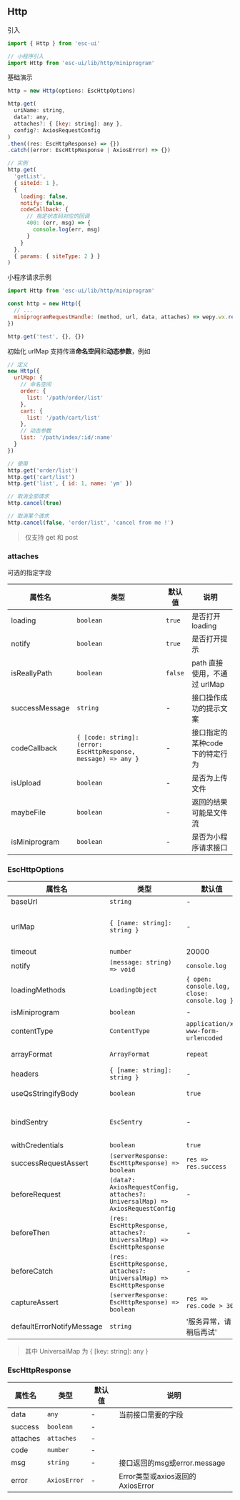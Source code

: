 ## Http

引入

```js
import { Http } from 'esc-ui'

// 小程序引入
import Http from 'esc-ui/lib/http/miniprogram'
```

基础演示

```js
http = new Http(options: EscHttpOptions)

http.get(
  uriName: string,
  data?: any,
  attaches?: { [key: string]: any },
  config?: AxiosRequestConfig
)
.then((res: EscHttpResponse) => {})
.catch((error: EscHttpResponse | AxiosError) => {})

// 实例
http.get(
  'getList',
  { siteId: 1 },
  {
    loading: false,
    notify: false,
    codeCallback: {
      // 指定状态码对应的回调
      400: (err, msg) => {
        console.log(err, msg)
      }
    }
  },
  { params: { siteType: 2 } }
)
```

小程序请求示例

```js
import Http from 'esc-ui/lib/http/miniprogram'

const http = new Http({
  // ...
  miniprogramRequestHandle: (method, url, data, attaches) => wepy.wx.request(url, data, method),
})

http.get('test', {}, {})
```

初始化 urlMap 支持传递**命名空间**和**动态参数**，例如

```js
// 定义
new Http({
  urlMap: {
    // 命名空间
    order: {
      list: '/path/order/list'
    },
    cart: {
      list: '/path/cart/list'
    },
    // 动态参数
    list: '/path/index/:id/:name'
  }
})

// 使用
http.get('order/list')
http.get('cart/list')
http.get('list', { id: 1, name: 'ym' })

// 取消全部请求
http.cancel(true)

// 取消某个请求
http.cancel(false, 'order/list', 'cancel from me !')
```

> 仅支持 get 和 post

### attaches

可选的指定字段

属性名|类型|默认值|说明
---|-----|----|----
loading|`boolean`|`true`| 是否打开loading
notify|`boolean`|`true`| 是否打开提示
isReallyPath|`boolean`|`false`| path 直接使用，不通过 urlMap
successMessage|`string`|-|接口操作成功的提示文案
codeCallback|`{ [code: string]: (error: EscHttpResponse, message) => any }`|-|接口指定的某种code下的特定行为
isUpload|`boolean`|-|是否为上传文件
maybeFile|`boolean`|-|返回的结果可能是文件流
isMiniprogram|`boolean`|-|是否为小程序请求接口

### EscHttpOptions

属性名|类型|默认值|说明
---|-----|----|----
baseUrl|`string`|-|axios baseURL
urlMap|`{ [name: string]: string }`|-|必传的接口map，例如：`{ getList: '/purchase/cart/list' }`
timeout|`number`|20000|-
notify|`(message: string) => void`|`console.log`|类似 toast 的提示函数
loadingMethods|`LoadingObject`|`{ open: console.log, close: console.log }`|请求loading的开关函数对象
isMiniprogram|`boolean`|-|是否为小程序请求接口
contentType|`ContentType`|`application/x-www-form-urlencoded`|request 文本类型
arrayFormat|`ArrayFormat`|`repeat`|可选 `repeat` `indices` `brackets` `comma`
headers|`{ [name: string]: string }`|-|-
useQsStringifyBody|`boolean`|`true`|使用 qs stringify post body
bindSentry|`EscSentry`|-|将 sentry 绑定使用，会捕获 http 非 200 的错误
withCredentials|`boolean`|`true`|-
successRequestAssert|`(serverResponse: EscHttpResponse) => boolean`|`res => res.success`|如何认为接口返回了正常结果
beforeRequest|`(data?: AxiosRequestConfig, attaches?: UniversalMap) => AxiosRequestConfig`|-|-
beforeThen|`(res: EscHttpResponse, attaches?: UniversalMap) => EscHttpResponse`|-|-
beforeCatch|`(res: EscHttpResponse, attaches?: UniversalMap) => EscHttpResponse`|-|-
captureAssert|`(serverResponse: EscHttpResponse) => boolean`|`res => res.code > 300`|当后端返回的 code > 300 时才捕获错误
defaultErrorNotifyMessage|`string`|'服务异常，请稍后再试'|默认的错误提示文案

> 其中 UniversalMap 为 { [key: string]: any }

### EscHttpResponse

属性名|类型|默认值|说明
---|-----|----|----
data|`any`|-|当前接口需要的字段
success|`boolean`|-|
attaches|`attaches`|-|
code|`number`|-|
msg|`string`|-|接口返回的msg或error.message
error|`AxiosError`|-|Error类型或axios返回的AxiosError

